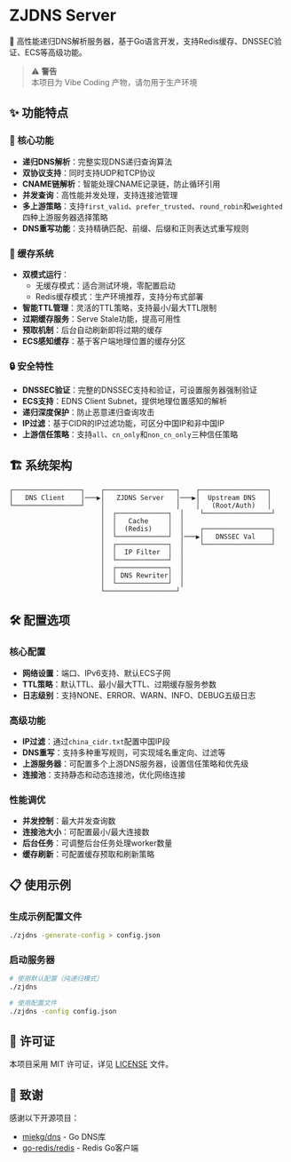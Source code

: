 # ZJDNS Server

🚀 高性能递归DNS解析服务器，基于Go语言开发，支持Redis缓存、DNSSEC验证、ECS等高级功能。

> ⚠️ **警告**  
> 本项目为 Vibe Coding 产物，请勿用于生产环境

## ✨ 功能特点

### 🔧 核心功能
- **递归DNS解析**：完整实现DNS递归查询算法
- **双协议支持**：同时支持UDP和TCP协议
- **CNAME链解析**：智能处理CNAME记录链，防止循环引用
- **并发查询**：高性能并发处理，支持连接池管理
- **多上游策略**：支持`first_valid`、`prefer_trusted`、`round_robin`和`weighted`四种上游服务器选择策略
- **DNS重写功能**：支持精确匹配、前缀、后缀和正则表达式重写规则

### 💾 缓存系统
- **双模式运行**：
  - 无缓存模式：适合测试环境，零配置启动
  - Redis缓存模式：生产环境推荐，支持分布式部署
- **智能TTL管理**：灵活的TTL策略，支持最小/最大TTL限制
- **过期缓存服务**：Serve Stale功能，提高可用性
- **预取机制**：后台自动刷新即将过期的缓存
- **ECS感知缓存**：基于客户端地理位置的缓存分区

### 🔒 安全特性
- **DNSSEC验证**：完整的DNSSEC支持和验证，可设置服务器强制验证
- **ECS支持**：EDNS Client Subnet，提供地理位置感知的解析
- **递归深度保护**：防止恶意递归查询攻击
- **IP过滤**：基于CIDR的IP过滤功能，可区分中国IP和非中国IP
- **上游信任策略**：支持`all`、`cn_only`和`non_cn_only`三种信任策略

## 🏗️ 系统架构

```
┌─────────────────┐    ┌──────────────────┐    ┌─────────────────┐
│   DNS Client    │───▶│   ZJDNS Server   │───▶│  Upstream DNS   │
└─────────────────┘    │                  │    │   (Root/Auth)   │
                       │  ┌─────────────┐  │    └─────────────────┘
                       │  │   Cache     │  │
                       │  │  (Redis)    │  │    ┌─────────────────┐
                       │  └─────────────┘  │───▶│   DNSSEC Val    │
                       │  ┌─────────────┐  │    └─────────────────┘
                       │  │  IP Filter  │  │
                       │  └─────────────┘  │
                       │  ┌─────────────┐  │
                       │  │ DNS Rewriter│  │
                       │  └─────────────┘  │
                       └──────────────────┘
```

## 🛠️ 配置选项

### 核心配置
- **网络设置**：端口、IPv6支持、默认ECS子网
- **TTL策略**：默认TTL、最小/最大TTL、过期缓存服务参数
- **日志级别**：支持NONE、ERROR、WARN、INFO、DEBUG五级日志

### 高级功能
- **IP过滤**：通过`china_cidr.txt`配置中国IP段
- **DNS重写**：支持多种重写规则，可实现域名重定向、过滤等
- **上游服务器**：可配置多个上游DNS服务器，设置信任策略和优先级
- **连接池**：支持静态和动态连接池，优化网络连接

### 性能调优
- **并发控制**：最大并发查询数
- **连接池大小**：可配置最小/最大连接数
- **后台任务**：可调整后台任务处理worker数量
- **缓存刷新**：可配置缓存预取和刷新策略

## 📋 使用示例

### 生成示例配置文件
```bash
./zjdns -generate-config > config.json
```

### 启动服务器
```bash
# 使用默认配置（纯递归模式）
./zjdns

# 使用配置文件
./zjdns -config config.json
```

## 📝 许可证

本项目采用 MIT 许可证，详见 [LICENSE](LICENSE) 文件。

## 🙏 致谢

感谢以下开源项目：
- [miekg/dns](https://github.com/miekg/dns) - Go DNS库
- [go-redis/redis](https://github.com/go-redis/redis) - Redis Go客户端
